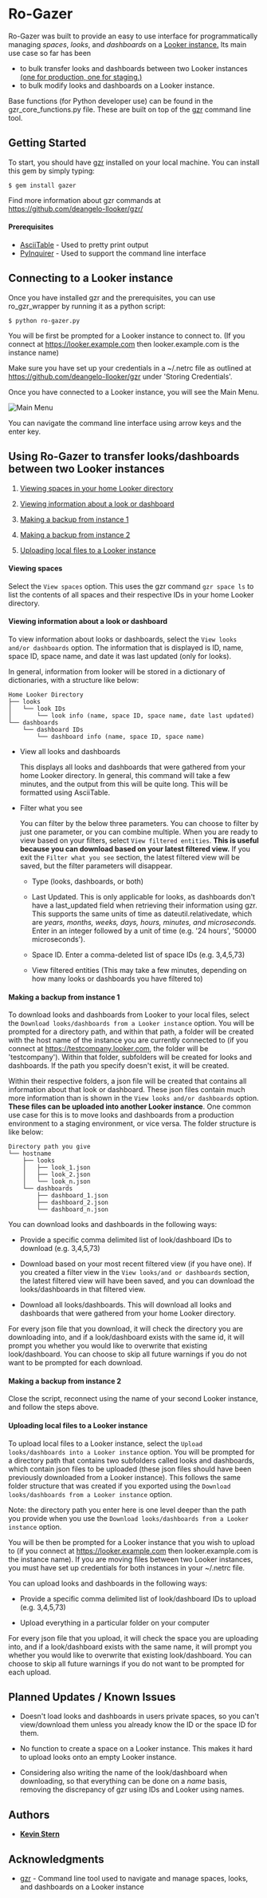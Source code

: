 # Ro-Gazer

Ro-Gazer was built to provide an easy to use interface for programmatically managing _spaces_, _looks_, and _dashboards_ on a [Looker instance.](https://looker.com/) Its main use case so far has been
- to bulk transfer looks and dashboards between two Looker instances [(one for production, one for staging.)](https://discourse.looker.com/t/git-workflow-for-lookml-promotion-across-development-staging-and-production-instances/7999)
- to bulk modify looks and dashboards on a Looker instance.

Base functions (for Python developer use) can be found in the gzr_core_functions.py file. These are built on top of the [gzr](https://github.com/deangelo-llooker/gzr/) command line tool.

## Getting Started

To start, you should have [gzr](https://github.com/deangelo-llooker/gzr/) installed on your local machine. You can install this gem by simply typing:

    $ gem install gazer

Find more information about gzr commands at https://github.com/deangelo-llooker/gzr/

#### Prerequisites

* [AsciiTable](https://github.com/Robpol86/terminaltables) - Used to pretty print output
* [PyInquirer](https://github.com/CITGuru/PyInquirer) - Used to support the command line interface

## Connecting to a Looker instance

Once you have installed gzr and the prerequisites, you can use ro_gzr_wrapper by running it as a python script:

    $ python ro-gazer.py

You will be first be prompted for a Looker instance to connect to. (If you connect at https://looker.example.com then looker.example.com is the instance name)

Make sure you have set up your credentials in a ~/.netrc file as outlined at https://github.com/deangelo-llooker/gzr under 'Storing Credentials'.

Once you have connected to a Looker instance, you will see the Main Menu.

![Main Menu](Screenshots/main_menu.png?raw=true "Main Menu")

You can navigate the command line interface using arrow keys and the enter key.

## Using Ro-Gazer to transfer looks/dashboards between two Looker instances

1. [Viewing spaces in your home Looker directory](#viewing-spaces)

2. [Viewing information about a look or dashboard](#viewing-information-about-a-look-or-dashboard)

3. [Making a backup from instance 1](#making-a-backup-from-instance-1)

4. [Making a backup from instance 2](##making-a-backup-from-instance-1)

5. [Uploading local files to a Looker instance](#uploading-local-files-to-a-looker-instance)

#### Viewing spaces

Select the ```View spaces``` option. This uses the gzr command ```gzr space ls``` to list the contents of all spaces and their respective IDs in your home Looker directory.

#### Viewing information about a look or dashboard

To view information about looks or dashboards, select the ```View looks and/or dashboards``` option. The information that is displayed is ID, name, space ID, space name, and date it was last updated (only for looks).

In general, information from looker will be stored in a dictionary of dictionaries, with a structure like below:
```
Home Looker Directory
├── looks
│   └── look IDs
│       └── look info (name, space ID, space name, date last updated)
└── dashboards
    └── dashboard IDs
        └── dashboard info (name, space ID, space name)
```

- View all looks and dashboards

    This displays all looks and dashboards that were gathered from your home Looker directory. In general, this command will take a few minutes, and the output from this will be quite long. This will be formatted using AsciiTable.

- Filter what you see

    You can filter by the below three parameters. You can choose to filter by just one parameter, or you can combine multiple. When you are ready to view based on your filters, select ```View filtered entities```. **This is useful because you can download based on your latest filtered view.** If you exit the ```Filter what you see``` section, the latest filtered view will be saved, but the filter parameters will disappear.

    - Type (looks, dashboards, or both)

    - Last Updated. This is only applicable for looks, as dashboards don't have a last_updated field when retrieving their information using gzr. This supports the same units of time as dateutil.relativedate, which are _years, months, weeks, days, hours, minutes, and microseconds._ Enter in an integer followed by a unit of time (e.g. '24 hours', '50000 microseconds').

    - Space ID. Enter a comma-deleted list of space IDs (e.g. 3,4,5,73)

    - View filtered entities (This may take a few minutes, depending on how many looks or dashboards you have filtered to)

#### Making a backup from instance 1

To download looks and dashboards from Looker to your local files, select the ```Download looks/dashboards from a Looker instance``` option. You will be prompted for a directory path, and within that path, a folder will be created with the host name of the instance you are currently connected to (if you connect at https://testcompany.looker.com, the folder will be 'testcompany'). Within that folder, subfolders will be created for looks and dashboards. If the path you specify doesn't exist, it will be created.

Within their respective folders, a json file will be created that contains all information about that look or dashboard. These json files contain much more information than is shown in the ```View looks and/or dashboards``` option. **These files can be uploaded into another Looker instance**. One common use case for this is to move looks and dashboards from a production environment to a staging environment, or vice versa. The folder structure is like below:

```
Directory path you give
└── hostname
    ├── looks
    │   ├── look_1.json
    │   ├── look_2.json
    │   └── look_n.json
    └── dashboards
        ├── dashboard_1.json
        ├── dashboard_2.json
        └── dashboard_n.json
```

You can download looks and dashboards in the following ways:
- Provide a specific comma delimited list of look/dashboard IDs to download (e.g. 3,4,5,73)

- Download based on your most recent filtered view (if you have one). If you created a filter view in the ```View looks/and or dashboards``` section, the latest filtered view will have been saved, and you can download the looks/dashboards in that filtered view.

- Download all looks/dashboards. This will download all looks and dashboards that were gathered from your home Looker directory.

For every json file that you download, it will check the directory you are downloading into, and if a look/dashboard exists with the same id, it will prompt you whether you would like to overwrite that existing look/dashboard. You can choose to skip all future warnings if you do not want to be prompted for each download.

#### Making a backup from instance 2

Close the script, reconnect using the name of your second Looker instance, and follow the steps above.

#### Uploading local files to a Looker instance

To upload local files to a Looker instance, select the ```Upload looks/dashboards into a Looker instance``` option. You will be prompted for a directory path that contains two subfolders called looks and dashboards, which contain json files to be uploaded (these json files should have been previously downloaded from a Looker instance). This follows the same folder structure that was created if you exported using the ```Download looks/dashboards from a Looker instance``` option.

Note: the directory path you enter here is one level deeper than the path you provide when you use the ```Download looks/dashboards from a Looker instance``` option.

You will be then be prompted for a Looker instance that you wish to upload to (if you connect at https://looker.example.com then looker.example.com is the instance name). If you are moving files between two Looker instances, you must have set up credentials for both instances in your ~/.netrc file.

You can upload looks and dashboards in the following ways:

- Provide a specific comma delimited list of look/dashboard IDs to upload (e.g. 3,4,5,73)

- Upload everything in a particular folder on your computer

For every json file that you upload, it will check the space you are uploading into, and if a look/dashboard exists with the same name, it will prompt you whether you would like to overwrite that existing look/dashboard. You can choose to skip all future warnings if you do not want to be prompted for each upload.

## Planned Updates / Known Issues

- Doesn't load looks and dashboards in users private spaces, so you can't view/download them unless you already know the ID or the space ID for them.

- No function to create a space on a Looker instance. This makes it hard to upload looks onto an empty Looker instance.

- Considering also writing the name of the look/dashboard when downloading, so that everything can be done on a _name_ basis, removing the discrepancy of gzr using IDs and Looker using names.

## Authors

* [**Kevin Stern**](https://github.com/kstern31)

## Acknowledgments

* [gzr](https://github.com/deangelo-llooker/gzr/) - Command line tool used to navigate and manage spaces, looks, and dashboards on a Looker instance
